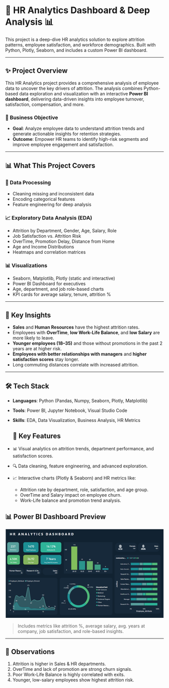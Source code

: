 # 💼 HR Analytics Dashboard & Deep Analysis 📊

This project is a deep-dive HR analytics solution to explore attrition patterns, employee satisfaction, and workforce demographics. Built with Python, Plotly, Seaborn, and includes a custom Power BI dashboard.

---

## ✨ Project Overview

This HR Analytics project provides a comprehensive analysis of employee data to uncover the key drivers of attrition. The analysis combines Python-based data exploration and visualization with an interactive **Power BI dashboard**, delivering data-driven insights into employee turnover, satisfaction, compensation, and more.

### 🎯 Business Objective

- **Goal**: Analyze employee data to understand attrition trends and generate actionable insights for retention strategies.
- **Outcome**: Empower HR teams to identify high-risk segments and improve employee engagement and satisfaction.

---

## 📊 What This Project Covers

### 🔧 Data Processing
- Cleaning missing and inconsistent data
- Encoding categorical features
- Feature engineering for deep analysis

### 📈 Exploratory Data Analysis (EDA)
- Attrition by Department, Gender, Age, Salary, Role
- Job Satisfaction vs. Attrition Risk
- OverTime, Promotion Delay, Distance from Home
- Age and Income Distributions
- Heatmaps and correlation matrices

### 📊 Visualizations
- Seaborn, Matplotlib, Plotly (static and interactive)
- Power BI Dashboard for executives
- Age, department, and job role-based charts
- KPI cards for average salary, tenure, attrition %

---

## 📌 Key Insights

- **Sales** and **Human Resources** have the highest attrition rates.
- Employees with **OverTime**, **low Work-Life Balance**, and **low Salary** are more likely to leave.
- **Younger employees (18–35)** and those without promotions in the past 2 years are at higher risk.
- **Employees with better relationships with managers** and **higher satisfaction scores** stay longer.
- Long commuting distances correlate with increased attrition.

---
## 🛠️ Tech Stack

- **Languages**: Python (Pandas, Numpy, Seaborn, Plotly, Matplotlib)
- **Tools**: Power BI, Jupyter Notebook, Visual Studio Code
- **Skills**: EDA, Data Visualization, Business Analysis, HR Metrics

  ## 🚀 Key Features

- 📊 Visual analytics on attrition trends, department performance, and satisfaction scores.
- 🔍 Data cleaning, feature engineering, and advanced exploration.
- 📈 Interactive charts (Plotly & Seaborn) and HR metrics like:
  - Attrition rate by department, role, satisfaction, and age group.
  - OverTime and Salary impact on employee churn.
  - Work-Life balance and promotion trend analysis.

## 📊 Power BI Dashboard Preview

![Dashboard Screenshot](images/dashboard_preview.png)

> Includes metrics like attrition %, average salary, avg. years at company, job satisfaction, and role-based insights.

---

## 🧠 Observations

1. Attrition is higher in Sales & HR departments.
2. OverTime and lack of promotion are strong churn signals.
3. Poor Work-Life Balance is highly correlated with exits.
4. Younger, low-salary employees show highest attrition risk.
